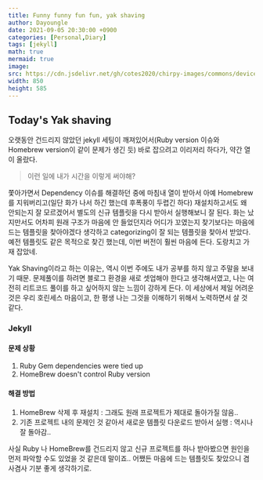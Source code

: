 ```yaml
---
title: Funny funny fun fun, yak shaving
author: Dayoungle
date: 2021-09-05 20:30:00 +0900
categories: [Personal,Diary]
tags: [jekyll]
math: true
mermaid: true
image:
src: https://cdn.jsdelivr.net/gh/cotes2020/chirpy-images/commons/devices-mockup.png
width: 850
height: 585
---
```


## Today's Yak shaving
오랫동안 건드리지 않았던 jekyll 세팅이 깨져있어서(Ruby version 이슈와 Homebrew version이 같이 문제가 생긴 듯) 바로 잡으려고 이리저리 하다가, 약간 열이 올랐다.

> 이런 일에 내가 시간을 이렇게 써야해?

쫓아가면서 Dependency 이슈를 해결하던 중에 마침내 열이 받아서 아예 Homebrew를 지워버리고(일단 화가 나서 하긴 했는데 후폭풍이 두렵긴 하다) 재설치하고서도 왜 안되는지 잘 모르겠어서 별도의 신규 템플릿을 다시 받아서 실행해보니 잘 된다. 화는 났지만서도 어차피 원래 구조가 마음에 안 들었던지라 어디가 꼬였는지 찾기보다는 마음에 드는 템플릿을 찾아야겠다 생각하고 categorizing이 잘 되는 템플릿을 찾아서 받았다. 예전 템플릿도 같은 목적으로 찾긴 했는데, 이번 버전이 훨씬 마음에 든다. 도랑치고 가재 잡았네.

Yak Shaving이라고 하는 이유는, 역시 이번 주에도 내가 공부를 하지 않고 주말을 보내기 때문. 문제풀이를 하려면 블로그 환경을 새로 셋업해야 한다고 생각해서였고, 나는 여전히 리트코드 풀이를 하고 싶어하지 않는 느낌이 강하게 든다. 이 세상에서 제일 어려운 것은 우리 호린세스 마음이고, 한 평생 나는 그것을 이해하기 위해서 노력하면서 살 것 같다.


### Jekyll
#### 문제 상황
1. Ruby Gem dependencies were tied up
2. HomeBrew doesn't control Ruby version

#### 해결 방법
1. HomeBrew 삭제 후 재설치
: 그래도 원래 프로젝트가 제대로 돌아가질 않음..
2. 기존 프로젝트 내의 문제인 것 같아서 새로운 템플릿 다운로드 받아서 실행
: 역시나 잘 돌아감..

사실 Ruby 나 HomeBrew를 건드리지 않고 신규 프로젝트를 하나 받아봤으면 원인을 먼저 파악할 수도 있었을 것 같은데 말이죠..
어쨌든 마음에 드는 템플릿도 찾았으니 겸사겸사 기분 좋게 생각하기로.
